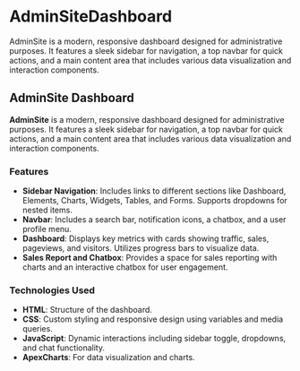# AdminSiteDashboard
AdminSite is a modern, responsive dashboard designed for administrative purposes. It features a sleek sidebar for navigation, a top navbar for quick actions, and a main content area that includes various data visualization and interaction components.

## AdminSite Dashboard

**AdminSite** is a modern, responsive dashboard designed for administrative purposes. It features a sleek sidebar for navigation, a top navbar for quick actions, and a main content area that includes various data visualization and interaction components.

### Features

- **Sidebar Navigation**: Includes links to different sections like Dashboard, Elements, Charts, Widgets, Tables, and Forms. Supports dropdowns for nested items.
- **Navbar**: Includes a search bar, notification icons, a chatbox, and a user profile menu.
- **Dashboard**: Displays key metrics with cards showing traffic, sales, pageviews, and visitors. Utilizes progress bars to visualize data.
- **Sales Report and Chatbox**: Provides a space for sales reporting with charts and an interactive chatbox for user engagement.

### Technologies Used

- **HTML**: Structure of the dashboard.
- **CSS**: Custom styling and responsive design using variables and media queries.
- **JavaScript**: Dynamic interactions including sidebar toggle, dropdowns, and chat functionality.
- **ApexCharts**: For data visualization and charts.
